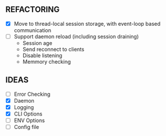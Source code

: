 ## REFACTORING

  -  [x] Move to thread-local session storage, with event-loop based communication
  -  [ ] Support daemon reload (including session draining)
    -  Session age
    -  Send reconnect to clients
    -  Disable listening
    -  Memmory checking

## IDEAS

  -  [ ] Error Checking
  -  [x] Daemon
  -  [x] Logging
  -  [x] CLI Options
  -  [ ] ENV Options
  -  [ ] Config file
